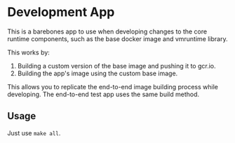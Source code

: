 # Development App

This is a barebones app to use when developing changes to the core runtime components, such as the base docker image and vmruntime library.

This works by:

1. Building a custom version of the base image and pushing it to gcr.io.
2. Building the app's image using the custom base image.

This allows you to replicate the end-to-end image building process while developing. The end-to-end test app uses the same build method.

## Usage

Just use `make all`.
